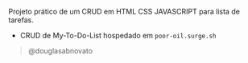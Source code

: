 Projeto prático de um CRUD em HTML CSS JAVASCRIPT para lista de tarefas.
- CRUD de My-To-Do-List hospedado em `poor-oil.surge.sh`
> @douglasabnovato